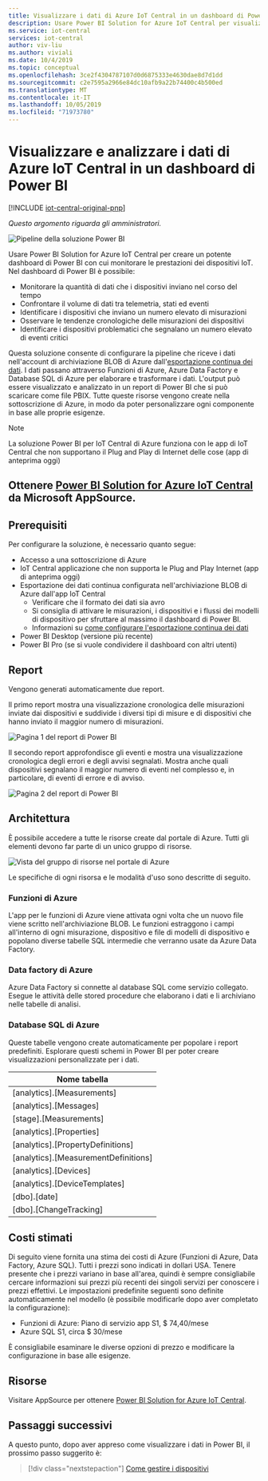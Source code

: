 ```yaml
---
title: Visualizzare i dati di Azure IoT Central in un dashboard di Power BI | Microsoft Docs
description: Usare Power BI Solution for Azure IoT Central per visualizzare e analizzare i dati di IoT Central.
ms.service: iot-central
services: iot-central
author: viv-liu
ms.author: viviali
ms.date: 10/4/2019
ms.topic: conceptual
ms.openlocfilehash: 3ce2f4304787107d0d6875333e4630dae8d7d1dd
ms.sourcegitcommit: c2e7595a2966e84dc10afb9a22b74400c4b500ed
ms.translationtype: MT
ms.contentlocale: it-IT
ms.lasthandoff: 10/05/2019
ms.locfileid: "71973780"
---
```

# <a name="visualize-and-analyze-your-azure-iot-central-data-in-a-power-bi-dashboard"></a>Visualizzare e analizzare i dati di Azure IoT Central in un dashboard di Power BI

[!INCLUDE [iot-central-original-pnp](../../includes/iot-central-original-pnp-note.md)]

*Questo argomento riguarda gli amministratori.*

![Pipeline della soluzione Power BI](media/howto-connect-powerbi/iot-continuous-data-export.png)

Usare Power BI Solution for Azure IoT Central per creare un potente dashboard di Power BI con cui monitorare le prestazioni dei dispositivi IoT. Nel dashboard di Power BI è possibile:
- Monitorare la quantità di dati che i dispositivi inviano nel corso del tempo
- Confrontare il volume di dati tra telemetria, stati ed eventi
- Identificare i dispositivi che inviano un numero elevato di misurazioni
- Osservare le tendenze cronologiche delle misurazioni dei dispositivi
- Identificare i dispositivi problematici che segnalano un numero elevato di eventi critici

Questa soluzione consente di configurare la pipeline che riceve i dati nell'account di archiviazione BLOB di Azure dall'[esportazione continua dei dati](howto-export-data.md). I dati passano attraverso Funzioni di Azure, Azure Data Factory e Database SQL di Azure per elaborare e trasformare i dati. L'output può essere visualizzato e analizzato in un report di Power BI che si può scaricare come file PBIX. Tutte queste risorse vengono create nella sottoscrizione di Azure, in modo da poter personalizzare ogni componente in base alle proprie esigenze.

> [!Note] 
> La soluzione Power BI per IoT Central di Azure funziona con le app di IoT Central che non supportano il Plug and Play di Internet delle cose (app di anteprima oggi)

## <a name="get-the-power-bi-solution-for-azure-iot-centralhttpsakamsiotcentralpowerbisolutiontemplate-from-microsoft-appsource"></a>Ottenere [Power BI Solution for Azure IoT Central](https://aka.ms/iotcentralpowerbisolutiontemplate) da Microsoft AppSource.

## <a name="prerequisites"></a>Prerequisiti
Per configurare la soluzione, è necessario quanto segue:
- Accesso a una sottoscrizione di Azure
- IoT Central applicazione che non supporta le Plug and Play Internet (app di anteprima oggi)
- Esportazione dei dati continua configurata nell'archiviazione BLOB di Azure dall'app IoT Central
    - Verificare che il formato dei dati sia avro
    - Si consiglia di attivare le misurazioni, i dispositivi e i flussi dei modelli di dispositivo per sfruttare al massimo il dashboard di Power BI.
    - Informazioni su [come configurare l'esportazione continua dei dati](howto-export-data-blob-storage.md)
- Power BI Desktop (versione più recente)
- Power BI Pro (se si vuole condividere il dashboard con altri utenti)

## <a name="reports"></a>Report

Vengono generati automaticamente due report. 

Il primo report mostra una visualizzazione cronologica delle misurazioni inviate dai dispositivi e suddivide i diversi tipi di misure e di dispositivi che hanno inviato il maggior numero di misurazioni.

![Pagina 1 del report di Power BI](media/howto-connect-powerbi/template-page1-hasdata.PNG)

Il secondo report approfondisce gli eventi e mostra una visualizzazione cronologica degli errori e degli avvisi segnalati. Mostra anche quali dispositivi segnalano il maggior numero di eventi nel complesso e, in particolare, di eventi di errore e di avviso.

![Pagina 2 del report di Power BI](media/howto-connect-powerbi/template-page2-hasdata.PNG)

## <a name="architecture"></a>Architettura
È possibile accedere a tutte le risorse create dal portale di Azure. Tutti gli elementi devono far parte di un unico gruppo di risorse.

![Vista del gruppo di risorse nel portale di Azure](media/howto-connect-powerbi/azure-deployment.PNG)

Le specifiche di ogni risorsa e le modalità d'uso sono descritte di seguito.

### <a name="azure-functions"></a>Funzioni di Azure
L'app per le funzioni di Azure viene attivata ogni volta che un nuovo file viene scritto nell'archiviazione BLOB. Le funzioni estraggono i campi all'interno di ogni misurazione, dispositivo e file di modelli di dispositivo e popolano diverse tabelle SQL intermedie che verranno usate da Azure Data Factory.

### <a name="azure-data-factory"></a>Data factory di Azure
Azure Data Factory si connette al database SQL come servizio collegato. Esegue le attività delle stored procedure che elaborano i dati e li archiviano nelle tabelle di analisi.

### <a name="azure-sql-database"></a>Database SQL di Azure
Queste tabelle vengono create automaticamente per popolare i report predefiniti. Esplorare questi schemi in Power BI per poter creare visualizzazioni personalizzate per i dati.

| Nome tabella |
|------------|
|[analytics].[Measurements]|
|[analytics].[Messages]|
|[stage].[Measurements]|
|[analytics].[Properties]|
|[analytics].[PropertyDefinitions]|
|[analytics].[MeasurementDefinitions]|
|[analytics].[Devices]|
|[analytics].[DeviceTemplates]|
|[dbo].[date]|
|[dbo].[ChangeTracking]|

## <a name="estimated-costs"></a>Costi stimati

Di seguito viene fornita una stima dei costi di Azure (Funzioni di Azure, Data Factory, Azure SQL). Tutti i prezzi sono indicati in dollari USA. Tenere presente che i prezzi variano in base all'area, quindi è sempre consigliabile cercare informazioni sui prezzi più recenti dei singoli servizi per conoscere i prezzi effettivi.
Le impostazioni predefinite seguenti sono definite automaticamente nel modello (è possibile modificarle dopo aver completato la configurazione):

- Funzioni di Azure: Piano di servizio app S1, $ 74,40/mese
- Azure SQL S1, circa $ 30/mese

È consigliabile esaminare le diverse opzioni di prezzo e modificare la configurazione in base alle esigenze.

## <a name="resources"></a>Risorse

Visitare AppSource per ottenere [Power BI Solution for Azure IoT Central](https://aka.ms/iotcentralpowerbisolutiontemplate).

## <a name="next-steps"></a>Passaggi successivi

A questo punto, dopo aver appreso come visualizzare i dati in Power BI, il prossimo passo suggerito è:

> [!div class="nextstepaction"]
> [Come gestire i dispositivi](howto-manage-devices.md)